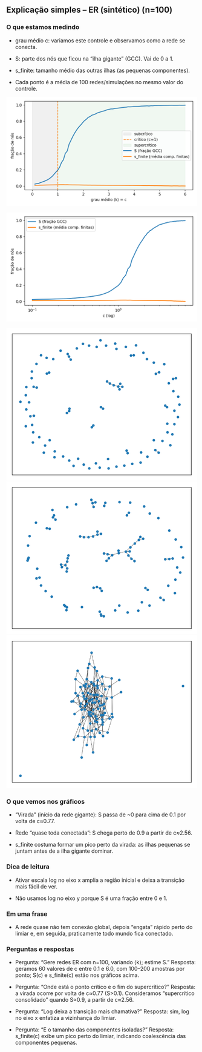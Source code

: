 ## Explicação simples – ER (sintético) (n=100)



### O que estamos medindo

- grau médio c: variamos este controle e observamos como a rede se conecta.

- S: parte dos nós que ficou na “ilha gigante” (GCC). Vai de 0 a 1.

- s_finite: tamanho médio das outras ilhas (as pequenas componentes).

- Cada ponto é a média de 100 redes/simulações no mesmo valor do controle.



![Curvas](./out/er_curvas_linear.png)

![Curvas (log x)](./out/er_curvas_logx.png)

![Snapshot](./out/snapshot_ER_n100_c0.5.png)
![Snapshot](./out/snapshot_ER_n100_c1.0.png)
![Snapshot](./out/snapshot_ER_n100_c4.0.png)


### O que vemos nos gráficos

- “Virada” (início da rede gigante): S passa de ~0 para cima de 0.1 por volta de c≈0.77.

- Rede “quase toda conectada”: S chega perto de 0.9 a partir de c≈2.56.

- s_finite costuma formar um pico perto da virada: as ilhas pequenas se juntam antes de a ilha gigante dominar.



### Dica de leitura

- Ativar escala log no eixo x amplia a região inicial e deixa a transição mais fácil de ver.

- Não usamos log no eixo y porque S é uma fração entre 0 e 1.



### Em uma frase

- A rede quase não tem conexão global, depois “engata” rápido perto do limiar e, em seguida, praticamente todo mundo fica conectado.



### Perguntas e respostas

- Pergunta: “Gere redes ER com n=100, variando ⟨k⟩; estime S.” Resposta: geramos 60 valores de c entre 0.1 e 6.0, com 100–200 amostras por ponto; S(c) e s_finite(c) estão nos gráficos acima.

- Pergunta: “Onde está o ponto crítico e o fim do supercrítico?” Resposta: a virada ocorre por volta de c≈0.77 (S>0.1). Consideramos “supercrítico consolidado” quando S≈0.9, a partir de c≈2.56.

- Pergunta: “Log deixa a transição mais chamativa?” Resposta: sim, log no eixo x enfatiza a vizinhança do limiar.

- Pergunta: “E o tamanho das componentes isoladas?” Resposta: s_finite(c) exibe um pico perto do limiar, indicando coalescência das componentes pequenas.
